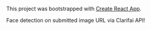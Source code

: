 This project was bootstrapped with [Create React App](https://github.com/facebook/create-react-app).

Face detection on submitted image URL via Clarifai API!
